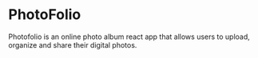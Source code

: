 # PhotoFolio
Photofolio is an online photo album react app that allows users to upload, organize and share their digital photos.
